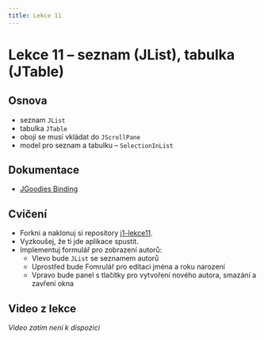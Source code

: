 ```yaml
---
title: Lekce 11
---
```

# Lekce 11 – seznam (JList), tabulka (JTable)

## Osnova
* seznam `JList`
* tabulka `JTable`
* obojí se musí vkládat do `JScrollPane`
* model pro seznam a tabulku – `SelectionInList`

## Dokumentace
* [JGoodies Binding](https://javadoc.io/doc/com.jgoodies/jgoodies-binding/latest/index.html)

## Cvičení
- Forkni a naklonuj si repository [j1-lekce11](https://github.com/FilipJirsak-Czechitas/j1-lekce11).
- Vyzkoušej, že ti jde aplikace spustit.
- Implementuj formulář pro zobrazení autorů:
  - Vlevo bude `JList` se seznamem autorů
  - Uprostřed bude Fomrulář pro editaci jména a roku narození
  - Vpravo bude panel s tlačítky pro vytvoření nového autora, smazání a zavření okna

## Video z lekce
*Video zatím není k dispozici*
